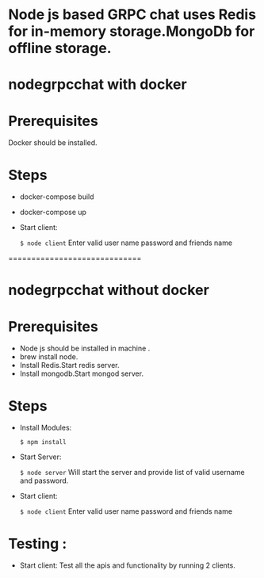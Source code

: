 
# Node js based GRPC chat uses Redis for in-memory storage.MongoDb for offline storage.


# nodegrpcchat with docker

# Prerequisites
Docker should be installed.


# Steps 
 - docker-compose build

 - docker-compose up 

 - Start client:

    ``$ node client``
    Enter valid user name password and friends name


=============================


# nodegrpcchat without docker

# Prerequisites
- Node js should be installed in machine .
- brew install node.
- Install Redis.Start redis server.
- Install mongodb.Start mongod server.

# Steps 

 - Install Modules:

    ``$ npm install``
    
    
- Start Server:

    ``$ node server``
    Will start the server and provide list of valid username and password.


- Start client:

    ``$ node client``
    Enter valid user name password and friends name
    
    
# Testing : 
- Start client:
  Test all the apis and functionality by running 2 clients.
  

    

